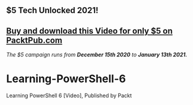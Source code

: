 ## $5 Tech Unlocked 2021!
[Buy and download this Video for only $5 on PacktPub.com](https://www.packtpub.com/product/learning-powershell-6-video/9781787127135)
-----
*The $5 campaign         runs from __December 15th 2020__ to __January 13th 2021.__*

# Learning-PowerShell-6
Learning PowerShell 6 [Video], Published by Packt
